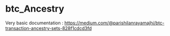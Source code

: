 # btc_Ancestry

Very basic documentation : https://medium.com/@parishilanrayamajhi/btc-transaction-ancestry-sets-828f1cdcd3fd
